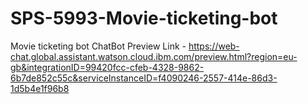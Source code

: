 # SPS-5993-Movie-ticketing-bot
Movie ticketing bot
ChatBot Preview Link - https://web-chat.global.assistant.watson.cloud.ibm.com/preview.html?region=eu-gb&integrationID=99420fcc-cfeb-4328-9862-6b7de852c55c&serviceInstanceID=f4090246-2557-414e-86d3-1d5b4e1f96b8
